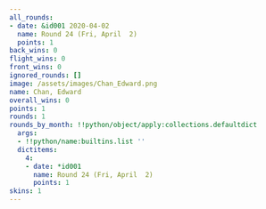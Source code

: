 ```yaml
---
all_rounds:
- date: &id001 2020-04-02
  name: Round 24 (Fri, April  2)
  points: 1
back_wins: 0
flight_wins: 0
front_wins: 0
ignored_rounds: []
image: /assets/images/Chan_Edward.png
name: Chan, Edward
overall_wins: 0
points: 1
rounds: 1
rounds_by_month: !!python/object/apply:collections.defaultdict
  args:
  - !!python/name:builtins.list ''
  dictitems:
    4:
    - date: *id001
      name: Round 24 (Fri, April  2)
      points: 1
skins: 1
---
```

